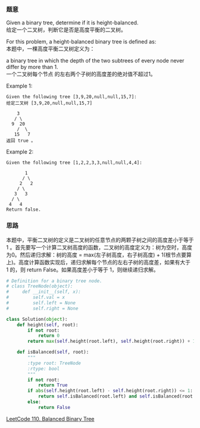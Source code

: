 ### 题意
Given a binary tree, determine if it is height-balanced.  
给定一个二叉树，判断它是否是高度平衡的二叉树。

For this problem, a height-balanced binary tree is defined as:  
本题中，一棵高度平衡二叉树定义为：

a binary tree in which the depth of the two subtrees of every node never differ by more than 1.  
一个二叉树每个节点 的左右两个子树的高度差的绝对值不超过1。

Example 1:
```
Given the following tree [3,9,20,null,null,15,7]:
给定二叉树 [3,9,20,null,null,15,7]

    3
   / \
  9  20
    /  \
   15   7
返回 true 。
```

Example 2:
```
Given the following tree [1,2,2,3,3,null,null,4,4]:

       1
      / \
     2   2
    / \
   3   3
  / \
 4   4
Return false.
```

### 思路
本题中，平衡二叉树的定义是二叉树的任意节点的两颗子树之间的高度差小于等于 1 。首先要写一个计算二叉树高度的函数，二叉树的高度定义为：树为空时，高度为0。然后递归求解：树的高度 = max(左子树高度，右子树高度) + 1(根节点要算上)。高度计算函数实现后，递归求解每个节点的左右子树的高度差，如果有大于 1 的，则 return False。如果高度差小于等于 1，则继续递归求解。
```python
# Definition for a binary tree node.
# class TreeNode(object):
#     def __init__(self, x):
#         self.val = x
#         self.left = None
#         self.right = None

class Solution(object):
    def height(self, root):
        if not root:
            return 0
        return max(self.height(root.left), self.height(root.right)) + 1

    def isBalanced(self, root):
        """
        :type root: TreeNode
        :rtype: bool
        """
        if not root:
            return True
        if abs(self.height(root.left) - self.height(root.right)) <= 1:
            return self.isBalanced(root.left) and self.isBalanced(root.right)
        else:
            return False
```
[LeetCode 110. Balanced Binary Tree](https://leetcode.com/problems/balanced-binary-tree/description/)
